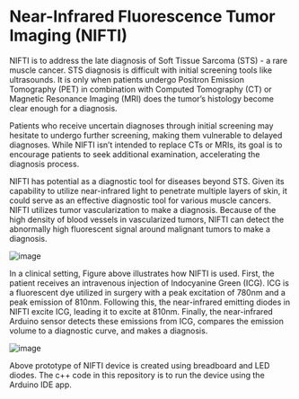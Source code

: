 # Near-Infrared Fluorescence Tumor Imaging (NIFTI)

NIFTI is to address the late diagnosis of Soft Tissue Sarcoma (STS) - a rare muscle cancer. STS diagnosis is difficult with initial screening tools like ultrasounds. It is only when patients undergo Positron Emission Tomography (PET) in combination with Computed Tomography (CT) or Magnetic Resonance Imaging (MRI) does the tumor’s histology become clear enough for a diagnosis.
					
Patients who receive uncertain diagnoses through initial screening may hesitate to undergo further screening, making them vulnerable to delayed diagnoses. While NIFTI isn’t intended to replace CTs or MRIs, its goal is to encourage patients to seek additional examination, accelerating the diagnosis process.
					
NIFTI has potential as a diagnostic tool for diseases beyond STS. Given its capability to utilize near-infrared light to penetrate multiple layers of skin, it could serve as an effective diagnostic tool for various muscle cancers. NIFTI utilizes tumor vascularization to make a diagnosis. Because of the high density of blood vessels in vascularized tumors, NIFTI can detect the abnormally high fluorescent signal around malignant tumors to make a diagnosis. 


![image](https://github.com/eugenieC/NIFTI/assets/40417846/f4f2a0e2-7fff-4a8a-a034-023841585ae9)


In a clinical setting, Figure above illustrates how NIFTI is used. First, the patient receives an intravenous injection of Indocyanine Green (ICG). ICG is a fluorescent dye utilized in surgery with a peak excitation of 780nm and a peak emission of 810nm. Following this, the near-infrared emitting diodes in NIFTI excite ICG, leading it to excite at 810nm. Finally, the near-infrared Arduino sensor detects these emissions from ICG, compares the emission volume to a diagnostic curve, and makes a diagnosis. 

![image](https://github.com/eugenieC/NIFTI/assets/40417846/405f3e56-9bac-4004-a6a9-68679af3294d)

Above prototype of NIFTI device is created using breadboard and LED diodes. The c++ code in this repository is to run the device using the Arduino IDE app.



